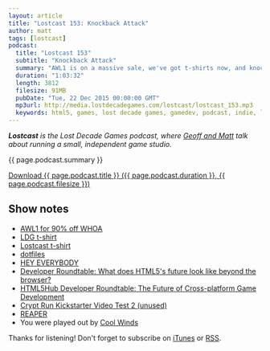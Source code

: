 ```yaml
---
layout: article
title: "Lostcast 153: Knockback Attack"
author: matt
tags: [lostcast]
podcast:
  title: "Lostcast 153"
  subtitle: "Knockback Attack"
  summary: "AWL1 is on a massive sale, we've got t-shirts now, and knockback is cool let's discuss! Also general Christmas cheer or whatever."
  duration: "1:03:32"
  length: 3812
  filesize: 91MB
  pubDate: "Tue, 22 Dec 2015 00:00:00 GMT"
  mp3url: http://media.lostdecadegames.com/lostcast/lostcast_153.mp3
  keywords: html5, games, lost decade games, gamedev, podcast, indie, lostcast
---
```

_**Lostcast** is the Lost Decade Games podcast, where [Geoff and Matt](/about/) talk about running a small, independent game studio._

{{ page.podcast.summary }}

<a class="download-podcast" href="{{ page.podcast.mp3url }}">
	Download {{ page.podcast.title }} ({{ page.podcast.duration }}, {{ page.podcast.filesize }})
</a>

## Show notes

* [AWL1 for 90% off WHOA](http://store.steampowered.com/app/280040/)
* [LDG t-shirt](http://www.redbubble.com/people/lostdecadegames/works/17619797-ldg-logo)
* [Lostcast t-shirt](http://www.redbubble.com/people/lostdecadegames/works/19716910-lostcast-with-dj-raga)
* [dotfiles](https://github.com/richtaur/dotfiles)
* [HEY EVERYBODY](https://www.youtube.com/watch?v=t5janT_bMp4)
* [Developer Roundtable: What does HTML5's future look like beyond the browser?](https://www.youtube.com/watch?v=FlRZZB3NoBI)
* [HTML5Hub Developer Roundtable: The Future of Cross-platform Game Development](https://www.youtube.com/watch?v=BVdKCdOP51A)
* [Crypt Run Kickstarter Video Test 2 (unused)](https://www.youtube.com/watch?v=4gc7o5AZJfI)
* [REAPER](http://www.reaper.fm/)
* You were played out by [Cool Winds](https://chiptuneswin.bandcamp.com/track/cool-winds)

Thanks for listening! Don't forget to subscribe on [iTunes](http://itunes.apple.com/us/podcast/lostcast/id481950724) or [RSS](/lostcast.xml).
